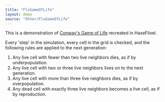 ```yaml
---
title: "FlxGameOfLife"
layout: demo
source: "Other/FlxGameOfLife"
---
```


This is a demonstration of [Conway's Game of Life](https://en.wikipedia.org/wiki/Conway%27s_Game_of_Life) recreated in HaxeFlixel.

Every 'step' in the simulation, every cell in the grid is checked, and the following rules are applied to the next generation:

1. Any live cell with fewer than two live neighbors dies, as if by underpopulation.
1. Any live cell with two or three live neighbors lives on to the next generation.
1. Any live cell with more than three live neighbors dies, as if by overpopulation.
1. Any dead cell with exactly three live neighbors becomes a live cell, as if by reproduction.
